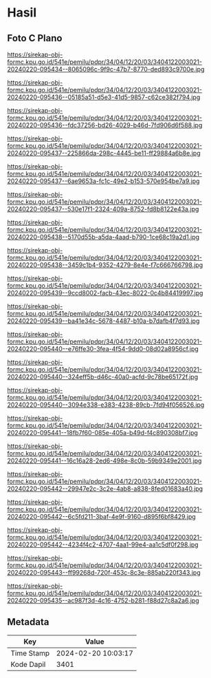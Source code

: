 # Hasil

## Foto C Plano

https://sirekap-obj-formc.kpu.go.id/541e/pemilu/pdpr/34/04/12/20/03/3404122003021-20240220-095434--8065096c-9f9c-47b7-8770-ded893c9700e.jpg

https://sirekap-obj-formc.kpu.go.id/541e/pemilu/pdpr/34/04/12/20/03/3404122003021-20240220-095436--05185a51-d5e3-41d5-9857-c62ce382f794.jpg

https://sirekap-obj-formc.kpu.go.id/541e/pemilu/pdpr/34/04/12/20/03/3404122003021-20240220-095436--fdc37256-bd26-4029-b46d-7fd906d6f588.jpg

https://sirekap-obj-formc.kpu.go.id/541e/pemilu/pdpr/34/04/12/20/03/3404122003021-20240220-095437--225866da-298c-4445-be11-ff29884a6b8e.jpg

https://sirekap-obj-formc.kpu.go.id/541e/pemilu/pdpr/34/04/12/20/03/3404122003021-20240220-095437--6ae9653a-fc1c-49e2-b153-570e954be7a9.jpg

https://sirekap-obj-formc.kpu.go.id/541e/pemilu/pdpr/34/04/12/20/03/3404122003021-20240220-095437--530e17f1-2324-409a-8752-fd8b8122e43a.jpg

https://sirekap-obj-formc.kpu.go.id/541e/pemilu/pdpr/34/04/12/20/03/3404122003021-20240220-095438--5170d55b-a5da-4aad-b790-1ce68c19a2d1.jpg

https://sirekap-obj-formc.kpu.go.id/541e/pemilu/pdpr/34/04/12/20/03/3404122003021-20240220-095438--3459c1b4-9352-4279-8e4e-f7c666766798.jpg

https://sirekap-obj-formc.kpu.go.id/541e/pemilu/pdpr/34/04/12/20/03/3404122003021-20240220-095439--9ccd8002-facb-43ec-8022-0c4b84419997.jpg

https://sirekap-obj-formc.kpu.go.id/541e/pemilu/pdpr/34/04/12/20/03/3404122003021-20240220-095439--ba41e34c-5678-4487-b10a-b7dafb4f7d93.jpg

https://sirekap-obj-formc.kpu.go.id/541e/pemilu/pdpr/34/04/12/20/03/3404122003021-20240220-095440--e76ffe30-3fea-4f54-9dd0-08d02a8956cf.jpg

https://sirekap-obj-formc.kpu.go.id/541e/pemilu/pdpr/34/04/12/20/03/3404122003021-20240220-095440--324eff5b-d46c-40a0-acfd-9c78be65172f.jpg

https://sirekap-obj-formc.kpu.go.id/541e/pemilu/pdpr/34/04/12/20/03/3404122003021-20240220-095440--3094e338-e383-4238-89cb-7fd94f056526.jpg

https://sirekap-obj-formc.kpu.go.id/541e/pemilu/pdpr/34/04/12/20/03/3404122003021-20240220-095441--18fb7f60-085e-405a-b49d-f4c890308bf7.jpg

https://sirekap-obj-formc.kpu.go.id/541e/pemilu/pdpr/34/04/12/20/03/3404122003021-20240220-095441--16c16a28-2ed6-498e-8c0b-59b9349e2001.jpg

https://sirekap-obj-formc.kpu.go.id/541e/pemilu/pdpr/34/04/12/20/03/3404122003021-20240220-095442--29947e2c-3c2e-4ab8-a838-8fed01683a40.jpg

https://sirekap-obj-formc.kpu.go.id/541e/pemilu/pdpr/34/04/12/20/03/3404122003021-20240220-095442--6c5fd211-3baf-4e9f-9160-d895f6bf8429.jpg

https://sirekap-obj-formc.kpu.go.id/541e/pemilu/pdpr/34/04/12/20/03/3404122003021-20240220-095442--4234f4c2-4707-4aa1-99e4-aa1c5df0f298.jpg

https://sirekap-obj-formc.kpu.go.id/541e/pemilu/pdpr/34/04/12/20/03/3404122003021-20240220-095443--ff99268d-720f-453c-8c3e-885ab220f343.jpg

https://sirekap-obj-formc.kpu.go.id/541e/pemilu/pdpr/34/04/12/20/03/3404122003021-20240220-095435--ac987f3d-4c16-4752-b281-f88d27c8a2a6.jpg


## Metadata

| Key        | Value               |
| ---------- | ------------------- |
| Time Stamp | 2024-02-20 10:03:17 |
| Kode Dapil | 3401                |



